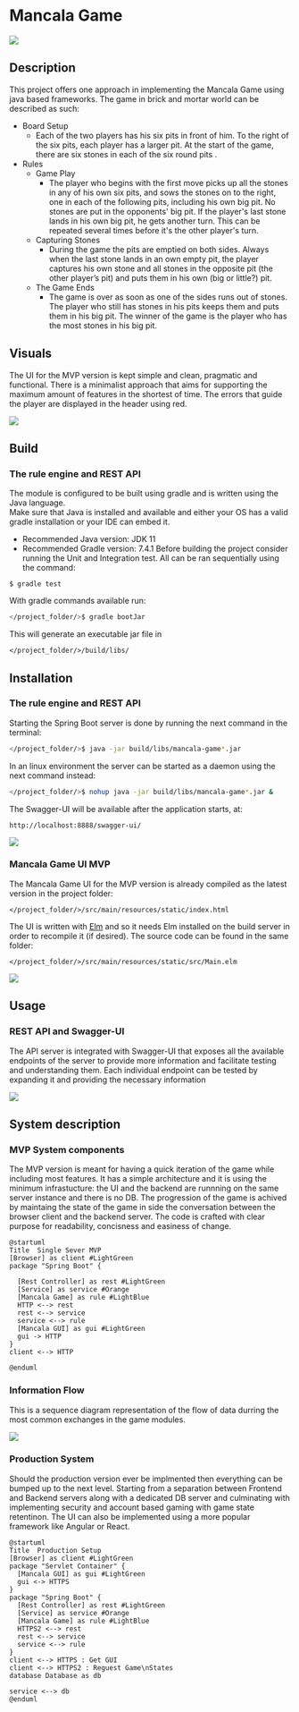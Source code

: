 # Mancala Game
![](https://gitlab.com/anaeem1/stefan-papin/-/wikis/uploads/a75b7b61abebac9be0e83447ffd8b85d/Screen_Shot_2022-03-16_at_21.00.50.png)
## Description
This project offers one approach in implementing the Mancala Game using java based frameworks.
The game in brick and mortar world can be described as such:

* Board Setup
  * Each of the two players has his six pits in front of him. To the right of the six pits,
each player has a larger pit. At the start of the game, there are six stones in each
of the six round pits .
* Rules
  * Game Play
    * The player who begins with the first move picks up all the stones in any of his
  own six pits, and sows the stones on to the right, one in each of the following
  pits, including his own big pit. No stones are put in the opponents' big pit. If the
  player's last stone lands in his own big pit, he gets another turn. This can be
  repeated several times before it's the other player's turn.
  * Capturing Stones
    * During the game the pits are emptied on both sides. Always when the last stone
  lands in an own empty pit, the player captures his own stone and all stones in the
  opposite pit (the other player’s pit) and puts them in his own (big or little?) pit.
  * The Game Ends
    * The game is over as soon as one of the sides runs out of stones. The player who
  still has stones in his pits keeps them and puts them in his big pit. The winner of
  the game is the player who has the most stones in his big pit.
    
## Visuals

The UI for the MVP version is kept simple and clean, pragmatic and functional.
There is a minimalist approach that aims for supporting the maximum amount of features in the shortest of time.
The errors that guide the player are displayed in the header using red.

![](https://gitlab.com/anaeem1/stefan-papin/-/wikis/uploads/dc3eef3990881b33b9d9f1daee212450/Screen_Shot_2022-03-17_at_17.02.11.png)

## Build
### The rule engine and REST API
The module is configured to be built using gradle and is written using the Java language. \
Make sure that Java is installed and available and either your OS has a valid gradle installation or your IDE can embed it.
  * Recommended Java version: JDK 11 
  * Recommended Gradle version: 7.4.1
Before building the project consider running the Unit and Integration test. All can be ran sequentially using the command:
```
$ gradle test
```

With gradle commands available run:
```bash
</project_folder/>$ gradle bootJar
```
This will generate an executable jar file in 
```
</project_folder/>/build/libs/
```

## Installation
### The rule engine and REST API
Starting the Spring Boot server is done by running the next command in the terminal:

```bash
</project_folder/>$ java -jar build/libs/mancala-game*.jar
```
In an linux environment the server can be started as a daemon using the next command instead:
```bash
</project_folder/>$ nohup java -jar build/libs/mancala-game*.jar &
```
The Swagger-UI will be available after the application starts, at: 
```
http://localhost:8888/swagger-ui/
```
![](https://gitlab.com/anaeem1/stefan-papin/-/wikis/uploads/58e073a143511d6b0f17c7cc4183b046/Screen_Shot_2022-03-16_at_21.00.13.png)

### Mancala Game UI MVP
The Mancala Game UI for the MVP version is already compiled as the latest version in the project folder:
```
</project_folder/>/src/main/resources/static/index.html
```
The UI is written with [Elm](https://guide.elm-lang.org/install/elm.html) and so it needs Elm installed on the build server in order to recompile it (if desired). The source code can be found in the same folder:
```
</project_folder/>/src/main/resources/static/src/Main.elm
```
![](https://gitlab.com/anaeem1/stefan-papin/-/wikis/uploads/9cf4633ebdb09d70355fe988be34dff5/Screen_Shot_2022-03-16_at_21.03.49.png)

## Usage
### REST API and Swagger-UI

The API server is integrated with Swagger-UI that exposes all the available endpoints of the server to provide more information and facilitate testing and understanding them.
Each individual endpoint can be tested by expanding it and providing the necessary information

![](https://gitlab.com/anaeem1/stefan-papin/-/wikis/uploads/e20af8d83b78f8bcdca3a06fcfa8a1e2/Screen_Shot_2022-03-16_at_21.06.06.png)

## System description
### MVP System components
The MVP version is meant for having a quick iteration of the game while including most features.
It has a simple architecture and it is using the minimum infrastucture: the UI and the backend are runnning on the same server instance and there is no DB.
The progression of the game is achived by maintaing the state of the game in side the conversation between the browser client and the backend server.
The code is crafted with clear purpose for readability, concisness and easiness of change.

```plantuml
@startuml
Title  Single Sever MVP
[Browser] as client #LightGreen
package "Spring Boot" {
  
  [Rest Controller] as rest #LightGreen
  [Service] as service #Orange
  [Mancala Game] as rule #LightBlue
  HTTP <--> rest
  rest <--> service
  service <--> rule
  [Mancala GUI] as gui #LightGreen
  gui -> HTTP
}
client <--> HTTP

@enduml
```

### Information Flow

This is a sequence diagram representation of the flow of data durring the most common exchanges in the game modules.

![](https://plantuml.gitlab-static.net/png/U9nzaizgmp0Cnkz-2f7Z87c07aQtmSeEPMDbxDAB6gkjmP63egJhsyzEsf10oS7uZ-JVzqdskb4KRIjlZ3hr1DaMkKIFiC6Azfp31n-3LAWkCBpxS84yCyPWgK7Wfo41RA1jnDIHuqfN8ojaltI0D--8DKln2ntcyRl8ZgGZwNEQVcbCP47-dAwiuBCcXbCq0ZMUA8cw3fLwNXmfRxYsWWqfx58jy1fGhB4qonutDvbX6eM-ILlXAM3FqLFo3E48UgR1HkoMqfHzmnL5CJF-vV4APsIxw7dCWZt34rIX8t1iwQ_VFXPSBkPEVgbhVvqGOZLHHLfEV5V64plOUzo7iXM9RxTSyvhOfe_p3pL2oDu0)


### Production System 
Should the production version ever be implmented then everything can be bumped up to the next level.
Starting from a separation between Frontend and Backend servers along with a dedicated DB server and culminating with implementing security and account based gaming with game state retentinon. 
The UI can also be implemented using a more popular framework like Angular or React.

```plantuml
@startuml
Title  Production Setup
[Browser] as client #LightGreen
package "Servlet Container" {
  [Mancala GUI] as gui #LightGreen
  gui <-> HTTPS
}
package "Spring Boot" {
  [Rest Controller] as rest #LightGreen
  [Service] as service #Orange
  [Mancala Game] as rule #LightBlue
  HTTPS2 <--> rest
  rest <--> service
  service <--> rule
}
client <--> HTTPS : Get GUI
client <--> HTTPS2 : Reguest Game\nStates
database Database as db

service <--> db
@enduml
```
